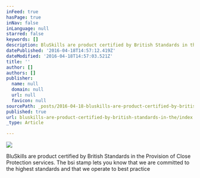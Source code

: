 ```yaml
---
inFeed: true
hasPage: true
inNav: false
inLanguage: null
starred: false
keywords: []
description: BluSkills are product certified by British Standards in the Provision of Close Protection services. The bsi stamp lets you know that we are committed to the highest standards and that we operate to best practice
datePublished: '2016-04-18T14:57:12.419Z'
dateModified: '2016-04-18T14:57:03.521Z'
title: ''
author: []
authors: []
publisher:
  name: null
  domain: null
  url: null
  favicon: null
sourcePath: _posts/2016-04-18-bluskills-are-product-certified-by-british-standards-in-the.md
published: true
url: bluskills-are-product-certified-by-british-standards-in-the/index.html
_type: Article

---
```

![](https://the-grid-user-content.s3-us-west-2.amazonaws.com/90967afc-8678-4298-abd3-ee628c6449ee.jpg)

BluSkills are product certified by British Standards in the Provision of Close Protection services. The bsi stamp lets you know that we are committed to the highest standards and that we operate to best practice